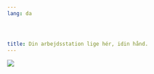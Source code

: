 ```yaml
---
lang: da




title: Din arbejdsstation lige hér, idin hånd.
---
```


<img src="Images/earth.png" />





